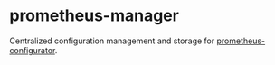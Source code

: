 # prometheus-manager

Centralized configuration management and storage for
[prometheus-configurator](https://gerrit.wikimedia.org/r/plugins/gitiles/cloud/metricsinfra/prometheus-configurator).
